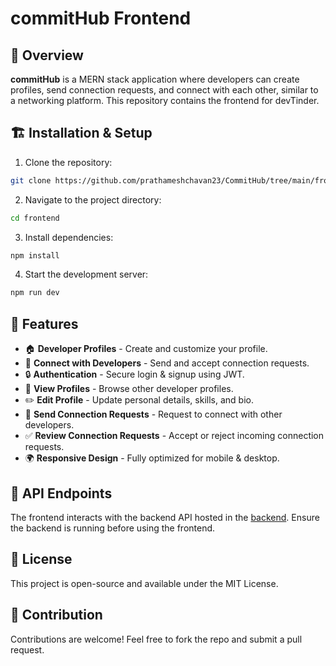 # commitHub Frontend


## 🚀 Overview

**commitHub** is a MERN stack application where developers can create profiles, send connection requests, and connect with each other, similar to a networking platform. This repository contains the frontend for devTinder.

## 🏗️ Installation & Setup

1. Clone the repository:
```sh
git clone https://github.com/prathameshchavan23/CommitHub/tree/main/frontend
```
2. Navigate to the project directory:
```sh
cd frontend
```
3. Install dependencies:
```sh
npm install
```

4. Start the development server:
```sh
npm run dev
```

## 📌 Features

- 🏠 **Developer Profiles** - Create and customize your profile.
- 🤝 **Connect with Developers** - Send and accept connection requests.
- 🔒 **Authentication** - Secure login & signup using JWT.
- 👀 **View Profiles** - Browse other developer profiles.
- ✏️ **Edit Profile** - Update personal details, skills, and bio.
- 📩 **Send Connection Requests** - Request to connect with other developers.
- ✅ **Review Connection Requests** - Accept or reject incoming connection requests.
- 🌍 **Responsive Design** - Fully optimized for mobile & desktop.

## 🔧 API Endpoints

The frontend interacts with the backend API hosted in the [backend]([https://github.com/akshadjaiswal/devTinder-backend](https://github.com/prathameshchavan23/CommitHub/tree/main/backend)). Ensure the backend is running before using the frontend.

## 📜 License

This project is open-source and available under the MIT License.

## 🤝 Contribution

Contributions are welcome! Feel free to fork the repo and submit a pull request.




